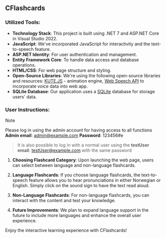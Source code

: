 ## CFlashcards

### Utilized Tools:

- **Technology Stack**: This project is built using .NET 7 and ASP.NET Core in Visual Studio 2022.
- **JavaScript**: We've incorporated JavaScript for interactivity and the text-to-speech feature.
- **ASP.NET Identity**: For user authentication and management.
- **Entity Framework Core**: To handle data access and database operations.
- **HTML/CSS**: For web page structure and styling.
- **Open-Source Libraries**: We're using the following open-source libraries and resources: [KUTE.JS](https://thednp.github.io/kute.js/) -  animation engine, [Web Speech API](https://developer.mozilla.org/en-US/docs/Web/API/Web_Speech_API) to incorporate voice data into web app. 
- **SQLite Database**: Our application uses a [SQLite](https://www.sqlite.org/index.html) database for storage users' data. 


### User Instructions:

> [!NOTE]
> Please log in using the admin account for having access to all functions
> **Admin email**: admin@example.com
> **Password**: 123456#e
> > It is also possible to log in with a normal user using the **testUser email**: testUser@example.com with the same password

1. **Choosing Flashcard Category**: Upon launching the web page, users can select between language and non-language flashcards.

2. **Language Flashcards**: If you choose language flashcards, the text-to-speech feature allows you to hear pronunciations in either Norwegian or English. Simply click on the sound sign to have the text read aloud.

3. **Non-Language Flashcards**: For non-language flashcards, you can interact with the content and test your knowledge.

4. **Future Improvements**: We plan to expand language support in the future to include more languages and enhance the overall user experience.

Enjoy the interactive learning experience with CFlashcards!



